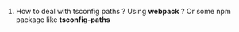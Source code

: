 1. How to deal with tsconfig paths ?  Using **webpack** ? Or some npm package like **tsconfig-paths**
